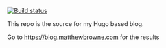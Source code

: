 [![Build status](https://dev.azure.com/matt0795/Blog%20PoC/_apis/build/status/Blog%20Live)](https://dev.azure.com/matt0795/Blog%20PoC/_build/latest?definitionId=2)

This repo is the source for my Hugo based blog.

Go to https://blog.matthewbrowne.com for the results
